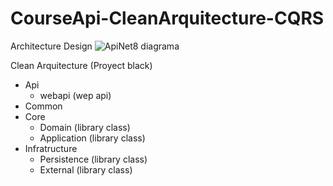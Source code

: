 # CourseApi-CleanArquitecture-CQRS
Architecture Design
![ApiNet8 diagrama](https://github.com/iodenKisuka/Company.Business/assets/54439985/3585e485-f894-459b-afa4-a1bc9f53d070)

Clean Arquitecture (Proyect black)
- Api
    - webapi (wep api)
- Common
- Core
    - Domain (library class)
    - Application (library class)
- Infratructure
    - Persistence (library class)
    - External (library class)    
